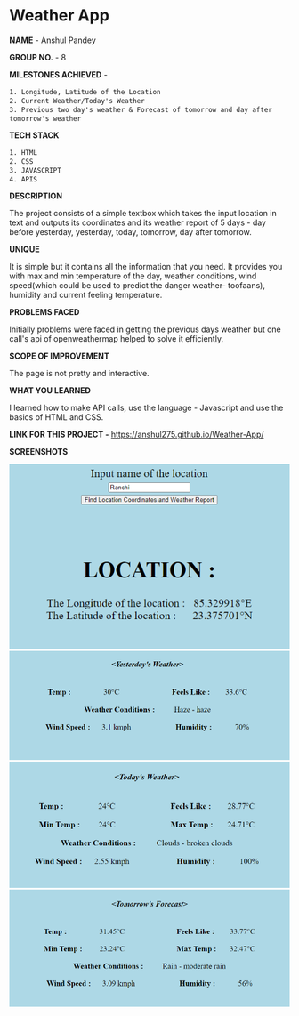 # Weather App




**NAME** - Anshul Pandey


**GROUP NO.** - 8


**MILESTONES ACHIEVED** - 

    1. Longitude, Latitude of the Location
    2. Current Weather/Today's Weather
    3. Previous two day's weather & Forecast of tomorrow and day after tomorrow's weather
          
          
**TECH STACK**

    1. HTML
    2. CSS
    3. JAVASCRIPT
    4. APIS


**DESCRIPTION**

The project consists of a simple textbox which takes the input location in text and outputs its coordinates and its weather report of 5 days - day before yesterday, yesterday, today, tomorrow, day after tomorrow.


**UNIQUE**

It is simple but it contains all the information that you need. It provides you with max and min temperature of the day, weather conditions, wind speed(which could be used to predict the danger weather- toofaans), humidity and current feeling temperature. 


**PROBLEMS FACED**

Initially problems were faced in getting the previous days weather but one call's api of openweathermap helped to solve it efficiently. 


**SCOPE OF IMPROVEMENT**

The page is not pretty and interactive.


**WHAT YOU LEARNED**

I learned how to make API calls, use the language - Javascript and use the basics of HTML and CSS.

**LINK FOR THIS PROJECT -** https://anshul275.github.io/Weather-App/

**SCREENSHOTS** 


<img src="Outputs/Location.png" width="700">
<img src="Outputs/Yesterday.png" width="700">
<img src="Outputs/Today.png" width="700">
<img src="Outputs/Tomorrow.png" width="700">
